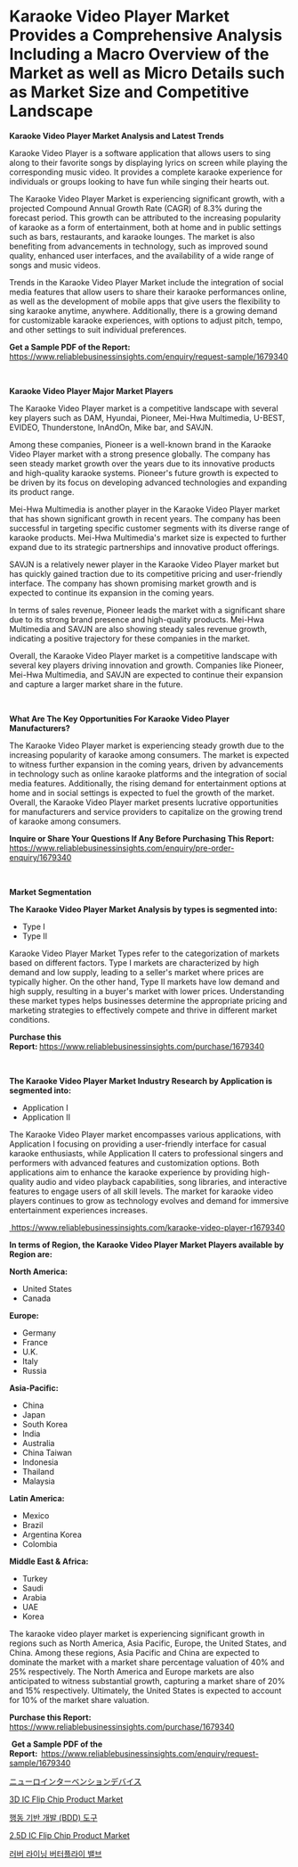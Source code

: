 <p><h1>Karaoke Video Player Market Provides a Comprehensive Analysis Including a Macro Overview of the Market as well as Micro Details such as Market Size and Competitive Landscape</h1></p><p><strong>Karaoke Video Player Market Analysis and Latest Trends</strong></p>
<p><p>Karaoke Video Player is a software application that allows users to sing along to their favorite songs by displaying lyrics on screen while playing the corresponding music video. It provides a complete karaoke experience for individuals or groups looking to have fun while singing their hearts out.</p><p>The Karaoke Video Player Market is experiencing significant growth, with a projected Compound Annual Growth Rate (CAGR) of 8.3% during the forecast period. This growth can be attributed to the increasing popularity of karaoke as a form of entertainment, both at home and in public settings such as bars, restaurants, and karaoke lounges. The market is also benefiting from advancements in technology, such as improved sound quality, enhanced user interfaces, and the availability of a wide range of songs and music videos.</p><p>Trends in the Karaoke Video Player Market include the integration of social media features that allow users to share their karaoke performances online, as well as the development of mobile apps that give users the flexibility to sing karaoke anytime, anywhere. Additionally, there is a growing demand for customizable karaoke experiences, with options to adjust pitch, tempo, and other settings to suit individual preferences.</p></p>
<p><strong>Get a Sample PDF of the Report:&nbsp;</strong> <a href="https://www.reliablebusinessinsights.com/enquiry/request-sample/1679340">https://www.reliablebusinessinsights.com/enquiry/request-sample/1679340</a></p>
<p>&nbsp;</p>
<p><strong>Karaoke Video Player Major Market Players</strong></p>
<p><p>The Karaoke Video Player market is a competitive landscape with several key players such as DAM, Hyundai, Pioneer, Mei-Hwa Multimedia, U-BEST, EVIDEO, Thunderstone, InAndOn, Mike bar, and SAVJN. </p><p>Among these companies, Pioneer is a well-known brand in the Karaoke Video Player market with a strong presence globally. The company has seen steady market growth over the years due to its innovative products and high-quality karaoke systems. Pioneer's future growth is expected to be driven by its focus on developing advanced technologies and expanding its product range.</p><p>Mei-Hwa Multimedia is another player in the Karaoke Video Player market that has shown significant growth in recent years. The company has been successful in targeting specific customer segments with its diverse range of karaoke products. Mei-Hwa Multimedia's market size is expected to further expand due to its strategic partnerships and innovative product offerings.</p><p>SAVJN is a relatively newer player in the Karaoke Video Player market but has quickly gained traction due to its competitive pricing and user-friendly interface. The company has shown promising market growth and is expected to continue its expansion in the coming years.</p><p>In terms of sales revenue, Pioneer leads the market with a significant share due to its strong brand presence and high-quality products. Mei-Hwa Multimedia and SAVJN are also showing steady sales revenue growth, indicating a positive trajectory for these companies in the market.</p><p>Overall, the Karaoke Video Player market is a competitive landscape with several key players driving innovation and growth. Companies like Pioneer, Mei-Hwa Multimedia, and SAVJN are expected to continue their expansion and capture a larger market share in the future.</p></p>
<p>&nbsp;</p>
<p><strong>What Are The Key Opportunities For Karaoke Video Player Manufacturers?</strong></p>
<p><p>The Karaoke Video Player market is experiencing steady growth due to the increasing popularity of karaoke among consumers. The market is expected to witness further expansion in the coming years, driven by advancements in technology such as online karaoke platforms and the integration of social media features. Additionally, the rising demand for entertainment options at home and in social settings is expected to fuel the growth of the market. Overall, the Karaoke Video Player market presents lucrative opportunities for manufacturers and service providers to capitalize on the growing trend of karaoke among consumers.</p></p>
<p><strong>Inquire or Share Your Questions If Any Before Purchasing This Report:</strong> <a href="https://www.reliablebusinessinsights.com/enquiry/pre-order-enquiry/1679340">https://www.reliablebusinessinsights.com/enquiry/pre-order-enquiry/1679340</a></p>
<p>&nbsp;</p>
<p><strong>Market Segmentation</strong></p>
<p><strong>The Karaoke Video Player Market Analysis by types is segmented into:</strong></p>
<p><ul><li>Type I</li><li>Type II</li></ul></p>
<p><p>Karaoke Video Player Market Types refer to the categorization of markets based on different factors. Type I markets are characterized by high demand and low supply, leading to a seller's market where prices are typically higher. On the other hand, Type II markets have low demand and high supply, resulting in a buyer's market with lower prices. Understanding these market types helps businesses determine the appropriate pricing and marketing strategies to effectively compete and thrive in different market conditions.</p></p>
<p><strong>Purchase this Report:&nbsp;</strong><a href="https://www.reliablebusinessinsights.com/purchase/1679340">https://www.reliablebusinessinsights.com/purchase/1679340</a></p>
<p>&nbsp;</p>
<p><strong>The Karaoke Video Player Market Industry Research by Application is segmented into:</strong></p>
<p><ul><li>Application I</li><li>Application II</li></ul></p>
<p><p>The Karaoke Video Player market encompasses various applications, with Application I focusing on providing a user-friendly interface for casual karaoke enthusiasts, while Application II caters to professional singers and performers with advanced features and customization options. Both applications aim to enhance the karaoke experience by providing high-quality audio and video playback capabilities, song libraries, and interactive features to engage users of all skill levels. The market for karaoke video players continues to grow as technology evolves and demand for immersive entertainment experiences increases.</p></p>
<p><a href="https://www.reliablebusinessinsights.com/karaoke-video-player-r1679340">&nbsp;https://www.reliablebusinessinsights.com/karaoke-video-player-r1679340</a></p>
<p><strong>In terms of Region, the Karaoke Video Player Market Players available by Region are:</strong></p>
<p>
    <p> <strong> North America: </strong>
        <ul>
            <li>United States</li>
            <li>Canada</li>
        </ul>
        </p> 
    <p> <strong> Europe: </strong>
        <ul>
            <li>Germany</li>
            <li>France</li>
            <li>U.K.</li>
            <li>Italy</li>
            <li>Russia</li>
        </ul>
        </p> 
    <p> <strong> Asia-Pacific: </strong>
        <ul>
            <li>China</li>
            <li>Japan</li>
            <li>South Korea</li>
            <li>India</li>
            <li>Australia</li>
            <li>China Taiwan</li>
            <li>Indonesia</li>
            <li>Thailand</li>
            <li>Malaysia</li>
        </ul>
        </p> 
    <p> <strong> Latin America: </strong>
        <ul>
            <li>Mexico</li>
            <li>Brazil</li>
            <li>Argentina Korea</li>
            <li>Colombia</li>
        </ul>
        </p> 
    <p> <strong> Middle East & Africa: </strong>
        <ul>
            <li>Turkey</li>
            <li>Saudi</li>
            <li>Arabia</li>
            <li>UAE</li>
            <li>Korea</li>
        </ul>
    </p>
    </p>
<p><p>The karaoke video player market is experiencing significant growth in regions such as North America, Asia Pacific, Europe, the United States, and China. Among these regions, Asia Pacific and China are expected to dominate the market with a market share percentage valuation of 40% and 25% respectively. The North America and Europe markets are also anticipated to witness substantial growth, capturing a market share of 20% and 15% respectively. Ultimately, the United States is expected to account for 10% of the market share valuation.</p></p>
<p><strong>Purchase this Report: </strong><a href="https://www.reliablebusinessinsights.com/purchase/1679340">https://www.reliablebusinessinsights.com/purchase/1679340</a></p>
<p>&nbsp;<strong>Get a Sample PDF of the Report:&nbsp;&nbsp;</strong><a href="https://www.reliablebusinessinsights.com/enquiry/request-sample/1679340">https://www.reliablebusinessinsights.com/enquiry/request-sample/1679340</a></p>
<p><strong></strong></p>
<p><p><a href="https://medium.com/@logaolloway76845/%E7%A5%9E%E7%B5%8C%E4%BB%8B%E5%85%A5%E3%83%87%E3%83%90%E3%82%A4%E3%82%B9%E5%B8%82%E5%A0%B4%E3%81%AE%E3%82%A4%E3%83%B3%E3%82%B5%E3%82%A4%E3%83%88-%E5%B8%82%E5%A0%B4%E5%8B%95%E5%90%91-%E6%88%90%E9%95%B7-2024%E5%B9%B4%E3%81%8B%E3%82%892031%E5%B9%B4%E3%81%BE%E3%81%A7%E3%81%AE%E4%BA%88%E6%B8%AC-b0cc26712286">ニューロインターベンションデバイス</a></p><p><a href="https://issuu.com/reportprime-2/docs/3d-ic-flip-chip-product-market-size-2030.pptx">3D IC Flip Chip Product Market</a></p><p><a href="https://medium.com/@brisamorar2023/%ED%96%89%EB%8F%99-%EC%A3%BC%EB%8F%84-%EA%B0%9C%EB%B0%9C-bdd-%EB%8F%84%EA%B5%AC-%EC%8B%9C%EC%9E%A5-2031%EB%85%84%EA%B9%8C%EC%A7%80-%ED%8A%B8%EB%A0%8C%EB%93%9C-%EC%98%88%EC%B8%A1-%EB%B0%8F-%EA%B2%BD%EC%9F%81-%EB%B6%84%EC%84%9D-ed8229d87813">행동 기반 개발 (BDD) 도구</a></p><p><a href="https://issuu.com/reportprime-2/docs/25d-ic-flip-chip-product-market-size-2030.pptx">2.5D IC Flip Chip Product Market</a></p><p><a href="https://medium.com/@ishacian.georges/%EA%B3%A0%EB%AC%B4-%EC%BD%94%ED%8C%85%EB%90%9C-%EB%B2%84%ED%84%B0%ED%94%8C%EB%9D%BC%EC%9D%B4-%EB%B0%B8%EB%B8%8C-%EC%8B%9C%EC%9E%A5-%EA%B2%BD%EC%9F%81-%EB%B6%84%EC%84%9D-%EC%8B%9C%EC%9E%A5-%EB%8F%99%ED%96%A5-%EB%B0%8F-2031%EB%85%84%EA%B9%8C%EC%A7%80-%EC%98%88%EC%B8%A1-d9dd899aed7f">러버 라이닝 버터플라이 밸브</a></p></p>